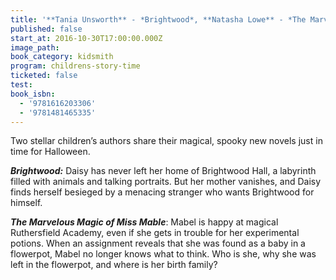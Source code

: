 ```yaml
---
title: '**Tania Unsworth** - *Brightwood*, **Natasha Lowe** - *The Marvelous Magic of Miss Mabel*'
published: false
start_at: 2016-10-30T17:00:00.000Z
image_path:
book_category: kidsmith
program: childrens-story-time
ticketed: false
test:
book_isbn:
  - '9781616203306'
  - '9781481465335'
---
```



Two stellar children’s authors share their magical, spooky new novels just in time for Halloween.&nbsp;

***Brightwood:*** Daisy has never left her home of Brightwood Hall, a labyrinth filled with animals and talking portraits. But her mother vanishes, and Daisy finds herself besieged by a menacing stranger who wants Brightwood for himself.

***The Marvelous Magic of Miss Mable***: Mabel is happy at magical Ruthersfield Academy, even if she gets in trouble for her experimental potions. When an assignment reveals that she was found as a baby in a flowerpot, Mabel no longer knows what to think. Who is she, why she was left in the flowerpot, and where is her birth family?